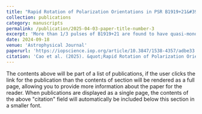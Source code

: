 ```yaml
---
title: "Rapid Rotation of Polarization Orientations in PSR B1919+21&#39;s Single Pulses: Implications on Pulsar&#39;s Magnetospheric Dynamics"
collection: publications
category: manuscripts
permalink: /publication/2025-04-03-paper-title-number-3
excerpt: 'More than 1/3 pulses of B1919+21 are found to have quasi-monotonic polarization position angle rotations over 180 degrees. We analyze and model such phenomenon, and relate it to propagational processes in the magnetosphere.'
date: 2024-09-18
venue: 'Astrophysical Journal'
paperurl: 'https://iopscience.iop.org/article/10.3847/1538-4357/adbe33'
citation: 'Cao et al. (2025). &quot;Rapid Rotation of Polarization Orientations in PSR B1919+21&#39;s Single Pulses: Implications on Pulsar&#39;s Magnetospheric Dynamics &quot; <i>ApJ 1</i>. 973(56).'
---
```


The contents above will be part of a list of publications, if the user clicks the link for the publication than the contents of section will be rendered as a full page, allowing you to provide more information about the paper for the reader. When publications are displayed as a single page, the contents of the above "citation" field will automatically be included below this section in a smaller font.
